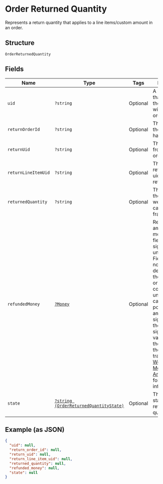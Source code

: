 
# Order Returned Quantity

Represents a return quantity that applies to a line items/custom amount in an order.

## Structure

`OrderReturnedQuantity`

## Fields

| Name | Type | Tags | Description | Getter | Setter |
|  --- | --- | --- | --- | --- | --- |
| `uid` | `?string` | Optional | A unique ID that identifies the return within this order. | getUid(): ?string | setUid(?string uid): void |
| `returnOrderId` | `?string` | Optional | The order that the return happened in | getReturnOrderId(): ?string | setReturnOrderId(?string returnOrderId): void |
| `returnUid` | `?string` | Optional | The return_uid from the return order | getReturnUid(): ?string | setReturnUid(?string returnUid): void |
| `returnLineItemUid` | `?string` | Optional | The return_line_item uid from the return order | getReturnLineItemUid(): ?string | setReturnLineItemUid(?string returnLineItemUid): void |
| `returnedQuantity` | `?string` | Optional | The quantity of the unit that were returned, can be fractional | getReturnedQuantity(): ?string | setReturnedQuantity(?string returnedQuantity): void |
| `refundedMoney` | [`?Money`](../../doc/models/money.md) | Optional | Represents an amount of money. `Money` fields can be signed or unsigned.<br>Fields that do not explicitly define whether they are signed or unsigned are<br>considered unsigned and can only hold positive amounts. For signed fields, the<br>sign of the value indicates the purpose of the money transfer. See<br>[Working with Monetary Amounts](https://developer.squareup.com/docs/build-basics/working-with-monetary-amounts)<br>for more information. | getRefundedMoney(): ?Money | setRefundedMoney(?Money refundedMoney): void |
| `state` | [`?string (OrderReturnedQuantityState)`](../../doc/models/order-returned-quantity-state.md) | Optional | The current state of this returned quantity. | getState(): ?string | setState(?string state): void |

## Example (as JSON)

```json
{
  "uid": null,
  "return_order_id": null,
  "return_uid": null,
  "return_line_item_uid": null,
  "returned_quantity": null,
  "refunded_money": null,
  "state": null
}
```

